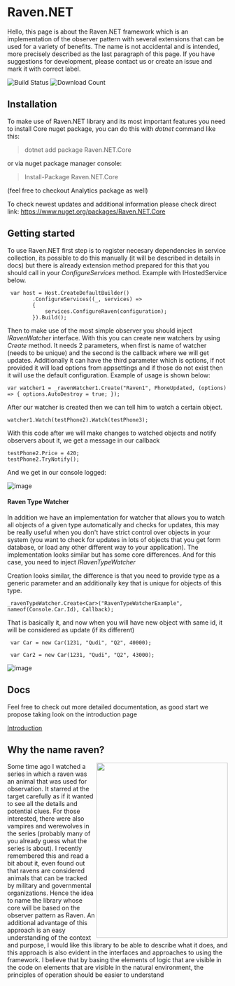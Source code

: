 # Raven.NET

Hello, this page is about the Raven.NET framework which is an implementation of the observer pattern with several extensions that can be used for a variety of benefits. The name is not accidental and is intended, more precisely described as the last paragraph of this page. If you have suggestions for development, please contact us or create an issue and mark it with correct label.

![Build Status](https://github.com/wisedev-code/Raven.NET/actions/workflows/dotnet.yml/badge.svg) ![Download Count](https://img.shields.io/nuget/dt/Raven.NET.Core?label=Nuget%20Downloads%3A&style=plastic)

## Installation
To make use of Raven.NET library and its most important features you need to install Core nuget package, you can do this with *dotnet* command like this:
> dotnet add package Raven.NET.Core

or via nuget package manager console:

> Install-Package Raven.NET.Core 

(feel free to checkout Analytics package as well)

To check newest updates and additional information please check direct link:
https://www.nuget.org/packages/Raven.NET.Core
## Getting started
To use Raven.NET first step is to register necesary dependencies in service collection, its possible to do this manually (it will be described in details in docs) but there is already extension method prepared for this that you should call in your *ConfigureServices* method. Example with IHostedService below.

```
 var host = Host.CreateDefaultBuilder()
        .ConfigureServices((_, services) =>
        {
            services.ConfigureRaven(configuration);
        }).Build();
```

Then to make use of the most simple observer you should inject *IRavenWatcher* interface.
With this you can create new watchers by using _Create_ method. It needs 2 parameters, when first is name of watcher (needs to be unique) and the second is the callback where we will get updates. Additionally it can have the third parameter which is options, if not provided it will load options from appsettings and if those do not exist then it will use the default configuration. Example of usage is shown below:

```
var watcher1 = _ravenWatcher1.Create("Raven1", PhoneUpdated, (options) => { options.AutoDestroy = true; });
```

After our watcher is created then we can tell him to watch a certain object.

```
watcher1.Watch(testPhone2).Watch(testPhone3);
```

With this code after we will make changes to watched objects and notify observers about it, we get a message in our callback

```
testPhone2.Price = 420;
testPhone2.TryNotify();
```

And we get in our console logged:

![image](https://user-images.githubusercontent.com/111281468/187757222-ce7eebeb-6cd6-4a43-a5ce-2fb04d773ad3.png)

#### Raven Type Watcher
In addition we have an implementation for watcher that allows you to watch all objects of a given type automatically and checks for updates, this may be really useful when you don't have strict control over objects in your system (you want to check for updates in lots of objects that you get form database, or load any other different way to your application). The implementation looks similar but has some core differences. And for this case, you need to inject *IRavenTypeWatcher*


Creation looks similar, the difference is that you need to provide type as a generic parameter and an additionally key that is unique for objects of this type.

```
_ravenTypeWatcher.Create<Car>("RavenTypeWatcherExample", nameof(Console.Car.Id), Callback);
```

That is basically it, and now when you will have new object with same id, it will be considered as update (if its different)

```
 var Car = new Car(1231, "Qudi", "Q2", 40000);
        
 var Car2 = new Car(1231, "Qudi", "Q2", 43000);
```

![image](https://user-images.githubusercontent.com/111281468/187761669-055672e4-0c2c-4057-8bf4-fc11fe38df56.png)


## Docs
Feel free to check out more detailed documentation, as good start we propose taking look on the introduction page

[Introduction](/Docs/Introduction.md)


## Why the name raven?
<img align="right" height="400" width="300" src="https://user-images.githubusercontent.com/105814382/169652167-82a3570b-0c55-4498-b313-1a66eeec893f.png"/>
<p align="left" >Some time ago I watched a series in which a raven was an animal that was used for observation. It starred at the target 
carefully as if it wanted to see all the details and potential clues. For those interested, there were also vampires and werewolves 
in the series (probably many of you already guess what the series is about). I recently remembered this and read a bit about it, 
even found out that ravens are considered animals that can be tracked by military and governmental organizations. Hence the idea to name 
the library whose core will be based on the observer pattern as Raven. An additional advantage of this approach is an easy understanding of the context and purpose, I would like this library to be able to describe what it does, and this approach is also evident in the interfaces and approaches to using the framework. I believe that by basing the elements of logic that are visible in the code on elements that are visible in the natural environment, the principles of operation should be easier to understand



 </p>

